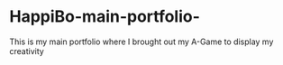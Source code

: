 # HappiBo-main-portfolio-
This is my main portfolio where I brought out my A-Game to display my creativity 
